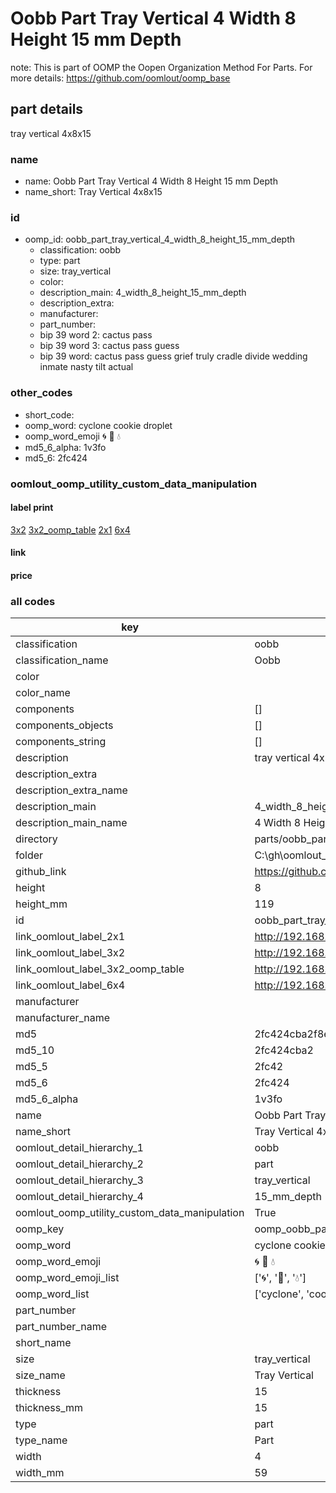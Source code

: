 # Oobb Part Tray Vertical 4 Width 8 Height 15 mm Depth  

note: This is part of OOMP the Oopen Organization Method For Parts. For more details: https://github.com/oomlout/oomp_base

##  part details
  



tray vertical 4x8x15



### name
* name: Oobb Part Tray Vertical 4 Width 8 Height 15 mm Depth
* name_short: Tray Vertical 4x8x15 
### id
* oomp_id: oobb_part_tray_vertical_4_width_8_height_15_mm_depth
  * classification: oobb
  * type: part
  * size: tray_vertical
  * color: 
  * description_main: 4_width_8_height_15_mm_depth
  * description_extra: 
  * manufacturer: 
  * part_number: 
  * bip 39 word 2: cactus pass
  * bip 39 word 3: cactus pass guess
  * bip 39 word: cactus pass guess grief truly cradle divide wedding inmate nasty tilt actual

### other_codes
* short_code: 
* oomp_word: cyclone cookie droplet
* oomp_word_emoji :cyclone: :cookie: :droplet:
* md5_6_alpha: 1v3fo
* md5_6: 2fc424






### oomlout_oomp_utility_custom_data_manipulation
#### label print
[3x2](http://192.168.1.245:1112/?label=oomp%201v3fo)
[3x2_oomp_table](http://192.168.1.108:1112/?label=oomp%201v3fo)
[2x1](http://192.168.1.242:1112/?label=oomp%201v3fo)
[6x4](http://192.168.1.55:1112/?label=oomp%201v3fo)    

#### link

                              

#### price







### all codes 
| key | value |  
| --- | --- |  
| classification | oobb |  
| classification_name | Oobb |  
| color |  |  
| color_name |  |  
| components | [] |  
| components_objects | [] |  
| components_string | [] |  
| description | tray vertical 4x8x15 |  
| description_extra |  |  
| description_extra_name |  |  
| description_main | 4_width_8_height_15_mm_depth |  
| description_main_name | 4 Width 8 Height 15 mm Depth |  
| directory | parts/oobb_part_tray_vertical_4_width_8_height_15_mm_depth |  
| folder | C:\gh\oomlout_oobb_version_4_generated_parts\parts\oobb_part_tray_vertical_4_width_8_height_15_mm_depth |  
| github_link | https://github.com/oomlout/oomlout_oomp_part_src/tree/main/parts/oobb_part_tray_vertical_4_width_8_height_15_mm_depth |  
| height | 8 |  
| height_mm | 119 |  
| id | oobb_part_tray_vertical_4_width_8_height_15_mm_depth |  
| link_oomlout_label_2x1 | http://192.168.1.242:1112/?label=oomp%201v3fo |  
| link_oomlout_label_3x2 | http://192.168.1.245:1112/?label=oomp%201v3fo |  
| link_oomlout_label_3x2_oomp_table | http://192.168.1.108:1112/?label=oomp%201v3fo |  
| link_oomlout_label_6x4 | http://192.168.1.55:1112/?label=oomp%201v3fo |  
| manufacturer |  |  
| manufacturer_name |  |  
| md5 | 2fc424cba2f8e7fcc7f4b668cee82900 |  
| md5_10 | 2fc424cba2 |  
| md5_5 | 2fc42 |  
| md5_6 | 2fc424 |  
| md5_6_alpha | 1v3fo |  
| name | Oobb Part Tray Vertical 4 Width 8 Height 15 mm Depth |  
| name_short | Tray Vertical 4x8x15  |  
| oomlout_detail_hierarchy_1 | oobb |  
| oomlout_detail_hierarchy_2 | part |  
| oomlout_detail_hierarchy_3 | tray_vertical |  
| oomlout_detail_hierarchy_4 | 15_mm_depth |  
| oomlout_oomp_utility_custom_data_manipulation | True |  
| oomp_key | oomp_oobb_part_tray_vertical_4_width_8_height_15_mm_depth |  
| oomp_word | cyclone cookie droplet |  
| oomp_word_emoji | :cyclone: :cookie: :droplet: |  
| oomp_word_emoji_list | [':cyclone:', ':cookie:', ':droplet:'] |  
| oomp_word_list | ['cyclone', 'cookie', 'droplet'] |  
| part_number |  |  
| part_number_name |  |  
| short_name |  |  
| size | tray_vertical |  
| size_name | Tray Vertical |  
| thickness | 15 |  
| thickness_mm | 15 |  
| type | part |  
| type_name | Part |  
| width | 4 |  
| width_mm | 59 |  
